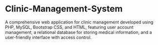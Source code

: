 # Clinic-Management-System
A comprehensive web application for clinic management developed using PHP, MySQL, Bootstrap CSS, and HTML, featuring user account management, a relational database for storing medical information, and a user-friendly interface with access control.
